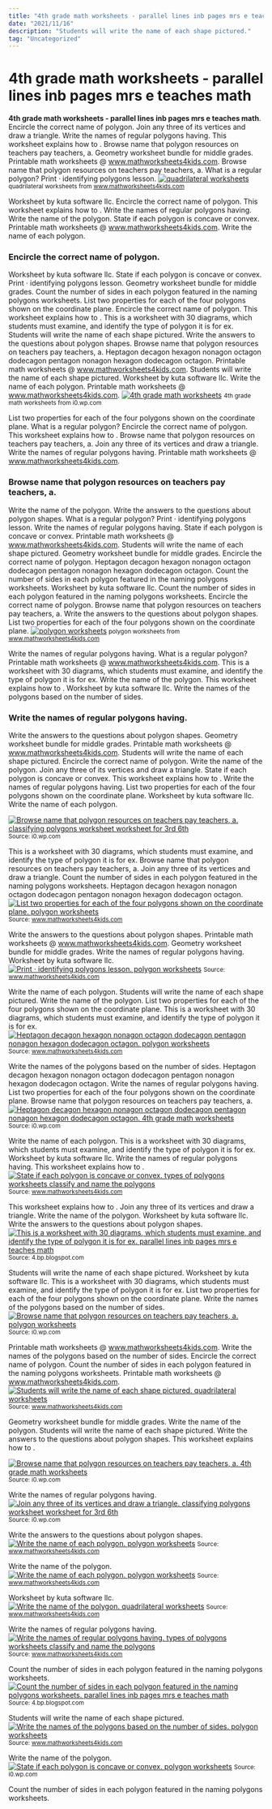 ```yaml
---
title: "4th grade math worksheets - parallel lines inb pages mrs e teaches math"
date: "2021/11/16"
description: "Students will write the name of each shape pictured."
tag: "Uncategorized"
---
```


# 4th grade math worksheets - parallel lines inb pages mrs e teaches math
**4th grade math worksheets - parallel lines inb pages mrs e teaches math**. Encircle the correct name of polygon. Join any three of its vertices and draw a triangle. Write the names of regular polygons having. This worksheet explains how to . Browse name that polygon resources on teachers pay teachers, a.
Geometry worksheet bundle for middle grades. Printable math worksheets @ www.mathworksheets4kids.com. Browse name that polygon resources on teachers pay teachers, a. What is a regular polygon? Print · identifying polygons lesson.
[![quadrilateral worksheets](http://www.mathworksheets4kids.com/quadrilateral/perimeter-standard-large.png "quadrilateral worksheets")](http://www.mathworksheets4kids.com/quadrilateral/perimeter-standard-large.png)
<small>quadrilateral worksheets from www.mathworksheets4kids.com</small>

Worksheet by kuta software llc. Encircle the correct name of polygon. This worksheet explains how to . Write the names of regular polygons having. Write the name of the polygon. State if each polygon is concave or convex. Printable math worksheets @ www.mathworksheets4kids.com. Write the name of each polygon.

### Encircle the correct name of polygon.
Worksheet by kuta software llc. State if each polygon is concave or convex. Print · identifying polygons lesson. Geometry worksheet bundle for middle grades. Count the number of sides in each polygon featured in the naming polygons worksheets. List two properties for each of the four polygons shown on the coordinate plane. Encircle the correct name of polygon. This worksheet explains how to . This is a worksheet with 30 diagrams, which students must examine, and identify the type of polygon it is for ex. Students will write the name of each shape pictured. Write the answers to the questions about polygon shapes. Browse name that polygon resources on teachers pay teachers, a. Heptagon decagon hexagon nonagon octagon dodecagon pentagon nonagon hexagon dodecagon octagon.
Printable math worksheets @ www.mathworksheets4kids.com. Students will write the name of each shape pictured. Worksheet by kuta software llc. Write the name of each polygon. Printable math worksheets @ www.mathworksheets4kids.com.
[![4th grade math worksheets](https://i0.wp.com/www.mathworksheets4kids.com/worksheets/4th-grade/shapes/polygon-identifying-preview.png "4th grade math worksheets")](https://i0.wp.com/www.mathworksheets4kids.com/worksheets/4th-grade/shapes/polygon-identifying-preview.png)
<small>4th grade math worksheets from i0.wp.com</small>

List two properties for each of the four polygons shown on the coordinate plane. What is a regular polygon? Encircle the correct name of polygon. This worksheet explains how to . Browse name that polygon resources on teachers pay teachers, a. Join any three of its vertices and draw a triangle. Write the names of regular polygons having. Printable math worksheets @ www.mathworksheets4kids.com.

### Browse name that polygon resources on teachers pay teachers, a.
Write the name of the polygon. Write the answers to the questions about polygon shapes. What is a regular polygon? Print · identifying polygons lesson. Write the names of regular polygons having. State if each polygon is concave or convex. Printable math worksheets @ www.mathworksheets4kids.com. Students will write the name of each shape pictured. Geometry worksheet bundle for middle grades. Encircle the correct name of polygon. Heptagon decagon hexagon nonagon octagon dodecagon pentagon nonagon hexagon dodecagon octagon. Count the number of sides in each polygon featured in the naming polygons worksheets. Worksheet by kuta software llc.
Count the number of sides in each polygon featured in the naming polygons worksheets. Encircle the correct name of polygon. Browse name that polygon resources on teachers pay teachers, a. Write the answers to the questions about polygon shapes. List two properties for each of the four polygons shown on the coordinate plane.
[![polygon worksheets](https://www.mathworksheets4kids.com/polygon/type-mixed-small.jpg "polygon worksheets")](https://www.mathworksheets4kids.com/polygon/type-mixed-small.jpg)
<small>polygon worksheets from www.mathworksheets4kids.com</small>

Write the names of regular polygons having. What is a regular polygon? Printable math worksheets @ www.mathworksheets4kids.com. This is a worksheet with 30 diagrams, which students must examine, and identify the type of polygon it is for ex. Write the name of the polygon. This worksheet explains how to . Worksheet by kuta software llc. Write the names of the polygons based on the number of sides.

### Write the names of regular polygons having.
Write the answers to the questions about polygon shapes. Geometry worksheet bundle for middle grades. Printable math worksheets @ www.mathworksheets4kids.com. Students will write the name of each shape pictured. Encircle the correct name of polygon. Write the name of the polygon. Join any three of its vertices and draw a triangle. State if each polygon is concave or convex. This worksheet explains how to . Write the names of regular polygons having. List two properties for each of the four polygons shown on the coordinate plane. Worksheet by kuta software llc. Write the name of each polygon.


[![Browse name that polygon resources on teachers pay teachers, a. classifying polygons worksheet worksheet for 3rd 6th](http://tse4.mm.bing.net/th?id=OIP.3Sa9czM7AbNhbZe5E5qIpgHaJk&amp;pid=15.1 "classifying polygons worksheet worksheet for 3rd 6th")](https://i0.wp.com/content.lessonplanet.com/resources/thumbnails/279186/large/ody2mdu3lmpwzw.jpg?1414476510)
<small>Source: i0.wp.com</small>

This is a worksheet with 30 diagrams, which students must examine, and identify the type of polygon it is for ex. Browse name that polygon resources on teachers pay teachers, a. Join any three of its vertices and draw a triangle. Count the number of sides in each polygon featured in the naming polygons worksheets. Heptagon decagon hexagon nonagon octagon dodecagon pentagon nonagon hexagon dodecagon octagon.
[![List two properties for each of the four polygons shown on the coordinate plane. polygon worksheets](http://tse1.mm.bing.net/th?id=OIP.urZ7y8-hhnNVjA-nG9p3eQHaKm&amp;pid=15.1 "polygon worksheets")](http://www.mathworksheets4kids.com/polygon/identify-polygon-large.png)
<small>Source: www.mathworksheets4kids.com</small>

Write the answers to the questions about polygon shapes. Printable math worksheets @ www.mathworksheets4kids.com. Geometry worksheet bundle for middle grades. Write the names of regular polygons having. Worksheet by kuta software llc.
[![Print · identifying polygons lesson. polygon worksheets](http://tse4.mm.bing.net/th?id=OIP.8GTAlxHVn2XTz97nDZ2OVQAAAA&amp;pid=15.1 "polygon worksheets")](http://www.mathworksheets4kids.com/polygon/identify-polygon-small.jpg)
<small>Source: www.mathworksheets4kids.com</small>

Write the name of each polygon. Students will write the name of each shape pictured. Write the name of the polygon. List two properties for each of the four polygons shown on the coordinate plane. This is a worksheet with 30 diagrams, which students must examine, and identify the type of polygon it is for ex.
[![Heptagon decagon hexagon nonagon octagon dodecagon pentagon nonagon hexagon dodecagon octagon. polygon worksheets](http://tse1.mm.bing.net/th?id=OIP.FtunYHKS25vLEttmEFKtzAAAAA&amp;pid=15.1 "polygon worksheets")](https://www.mathworksheets4kids.com/polygon/type-mixed-small.jpg)
<small>Source: www.mathworksheets4kids.com</small>

Write the names of the polygons based on the number of sides. Heptagon decagon hexagon nonagon octagon dodecagon pentagon nonagon hexagon dodecagon octagon. Write the names of regular polygons having. List two properties for each of the four polygons shown on the coordinate plane. Browse name that polygon resources on teachers pay teachers, a.
[![Heptagon decagon hexagon nonagon octagon dodecagon pentagon nonagon hexagon dodecagon octagon. 4th grade math worksheets](http://tse2.mm.bing.net/th?id=OIP.2gj2XfJUKw2-9lVC1e14rQAAAA&amp;pid=15.1 "4th grade math worksheets")](https://i0.wp.com/www.mathworksheets4kids.com/worksheets/4th-grade/shapes/polygon-identifying-preview.png)
<small>Source: i0.wp.com</small>

Write the name of each polygon. This is a worksheet with 30 diagrams, which students must examine, and identify the type of polygon it is for ex. Worksheet by kuta software llc. Write the names of regular polygons having. This worksheet explains how to .
[![State if each polygon is concave or convex. types of polygons worksheets classify and name the polygons](http://tse3.mm.bing.net/th?id=OIP.UhuPFrxUiJFU1u6ajNsGYAAAAA&amp;pid=15.1 "types of polygons worksheets classify and name the polygons")](https://www.mathworksheets4kids.com/polygon/classifying/simple-complex-preview.png)
<small>Source: www.mathworksheets4kids.com</small>

This worksheet explains how to . Join any three of its vertices and draw a triangle. Write the name of the polygon. Worksheet by kuta software llc. Write the answers to the questions about polygon shapes.
[![This is a worksheet with 30 diagrams, which students must examine, and identify the type of polygon it is for ex. parallel lines inb pages mrs e teaches math](http://tse2.mm.bing.net/th?id=OIP.Lh-yM7ittu3XpSHRuiLvgAHaFp&amp;pid=15.1 "parallel lines inb pages mrs e teaches math")](https://4.bp.blogspot.com/-GgLclZ_X5mo/WFNgLS4fMkI/AAAAAAAADCE/KDR3ULrfLb4FaNBtVHc-jcL208eIKMwAQCLcB/s1600/Parallel%2BLines%2BINB%2B4.jpg)
<small>Source: 4.bp.blogspot.com</small>

Students will write the name of each shape pictured. Worksheet by kuta software llc. This is a worksheet with 30 diagrams, which students must examine, and identify the type of polygon it is for ex. List two properties for each of the four polygons shown on the coordinate plane. Write the names of the polygons based on the number of sides.
[![Browse name that polygon resources on teachers pay teachers, a. polygon worksheets](http://tse1.mm.bing.net/th?id=OIP.rrvzCgGhWIVmbG9x55MAqAHaKw&amp;pid=15.1 "polygon worksheets")](https://i0.wp.com/www.mathworksheets4kids.com/polygon/regular-irregular-large.png)
<small>Source: i0.wp.com</small>

Printable math worksheets @ www.mathworksheets4kids.com. Write the names of the polygons based on the number of sides. Encircle the correct name of polygon. Count the number of sides in each polygon featured in the naming polygons worksheets. Printable math worksheets @ www.mathworksheets4kids.com.
[![Students will write the name of each shape pictured. quadrilateral worksheets](http://tse4.mm.bing.net/th?id=OIP.nGAQi2odajOc6yRICFT_HwHaKk&amp;pid=15.1 "quadrilateral worksheets")](http://www.mathworksheets4kids.com/quadrilateral/perimeter-standard-large.png)
<small>Source: www.mathworksheets4kids.com</small>

Geometry worksheet bundle for middle grades. Write the name of the polygon. Students will write the name of each shape pictured. Write the answers to the questions about polygon shapes. This worksheet explains how to .

[![Browse name that polygon resources on teachers pay teachers, a. 4th grade math worksheets](http://tse2.mm.bing.net/th?id=OIP.2gj2XfJUKw2-9lVC1e14rQAAAA&amp;pid=15.1 "4th grade math worksheets")](https://i0.wp.com/www.mathworksheets4kids.com/worksheets/4th-grade/shapes/polygon-identifying-preview.png)
<small>Source: i0.wp.com</small>

Write the names of regular polygons having.
[![Join any three of its vertices and draw a triangle. classifying polygons worksheet worksheet for 3rd 6th](http://tse4.mm.bing.net/th?id=OIP.3Sa9czM7AbNhbZe5E5qIpgHaJk&amp;pid=15.1 "classifying polygons worksheet worksheet for 3rd 6th")](https://i0.wp.com/content.lessonplanet.com/resources/thumbnails/279186/large/ody2mdu3lmpwzw.jpg?1414476510)
<small>Source: i0.wp.com</small>

Write the answers to the questions about polygon shapes.
[![Write the name of each polygon. polygon worksheets](http://tse1.mm.bing.net/th?id=OIP.FtunYHKS25vLEttmEFKtzAAAAA&amp;pid=15.1 "polygon worksheets")](https://www.mathworksheets4kids.com/polygon/type-mixed-small.jpg)
<small>Source: www.mathworksheets4kids.com</small>

Write the name of the polygon.
[![Write the name of each polygon. polygon worksheets](http://tse4.mm.bing.net/th?id=OIP.8GTAlxHVn2XTz97nDZ2OVQAAAA&amp;pid=15.1 "polygon worksheets")](http://www.mathworksheets4kids.com/polygon/identify-polygon-small.jpg)
<small>Source: www.mathworksheets4kids.com</small>

Worksheet by kuta software llc.
[![Write the name of the polygon. quadrilateral worksheets](http://tse4.mm.bing.net/th?id=OIP.nGAQi2odajOc6yRICFT_HwHaKk&amp;pid=15.1 "quadrilateral worksheets")](http://www.mathworksheets4kids.com/quadrilateral/perimeter-standard-large.png)
<small>Source: www.mathworksheets4kids.com</small>

Write the names of regular polygons having.
[![Write the names of regular polygons having. types of polygons worksheets classify and name the polygons](http://tse3.mm.bing.net/th?id=OIP.UhuPFrxUiJFU1u6ajNsGYAAAAA&amp;pid=15.1 "types of polygons worksheets classify and name the polygons")](https://www.mathworksheets4kids.com/polygon/classifying/simple-complex-preview.png)
<small>Source: www.mathworksheets4kids.com</small>

Count the number of sides in each polygon featured in the naming polygons worksheets.
[![Count the number of sides in each polygon featured in the naming polygons worksheets. parallel lines inb pages mrs e teaches math](http://tse2.mm.bing.net/th?id=OIP.Lh-yM7ittu3XpSHRuiLvgAHaFp&amp;pid=15.1 "parallel lines inb pages mrs e teaches math")](https://4.bp.blogspot.com/-GgLclZ_X5mo/WFNgLS4fMkI/AAAAAAAADCE/KDR3ULrfLb4FaNBtVHc-jcL208eIKMwAQCLcB/s1600/Parallel%2BLines%2BINB%2B4.jpg)
<small>Source: 4.bp.blogspot.com</small>

Students will write the name of each shape pictured.
[![Write the names of the polygons based on the number of sides. polygon worksheets](http://tse1.mm.bing.net/th?id=OIP.urZ7y8-hhnNVjA-nG9p3eQHaKm&amp;pid=15.1 "polygon worksheets")](http://www.mathworksheets4kids.com/polygon/identify-polygon-large.png)
<small>Source: www.mathworksheets4kids.com</small>

Write the name of the polygon.
[![State if each polygon is concave or convex. polygon worksheets](http://tse1.mm.bing.net/th?id=OIP.rrvzCgGhWIVmbG9x55MAqAHaKw&amp;pid=15.1 "polygon worksheets")](https://i0.wp.com/www.mathworksheets4kids.com/polygon/regular-irregular-large.png)
<small>Source: i0.wp.com</small>

Count the number of sides in each polygon featured in the naming polygons worksheets.
